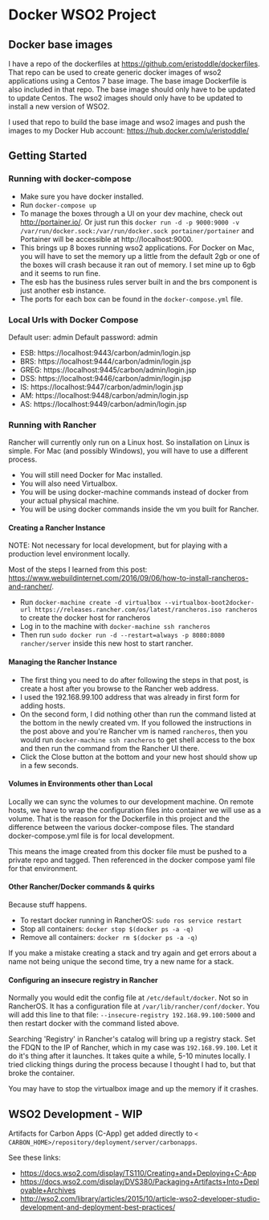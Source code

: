# Docker WSO2 Project

## Docker base images

I have a repo of the dockerfiles at https://github.com/eristoddle/dockerfiles.  That repo can be used to create generic docker images of wso2 applications using a Centos 7 base image. The base image Dockerfile is also included in that repo. The base image should only have to be updated to update Centos. The wso2 images should only have to be updated to install a new version of WSO2.

I used that repo to build the base image and wso2 images and push the images to my Docker Hub account: https://hub.docker.com/u/eristoddle/

## Getting Started

### Running with docker-compose

- Make sure you have docker installed.
- Run `docker-compose up`
- To manage the boxes through a UI on your dev machine, check out http://portainer.io/. Or just run this `docker run -d -p 9000:9000 -v /var/run/docker.sock:/var/run/docker.sock portainer/portainer` and Portainer will be accessible at http://localhost:9000.
- This brings up 8 boxes running wso2 applications. For Docker on Mac, you will have to set the memory up a little from the default 2gb or one of the  boxes will crash because it ran out of memory. I set mine up to 6gb and it seems to run fine.
- The esb has the business rules server built in and the brs component is just another esb instance.
- The ports for each box can be found in the `docker-compose.yml` file.

### Local Urls with Docker Compose

Default user: admin
Default password: admin

- ESB: https://localhost:9443/carbon/admin/login.jsp
- BRS: https://localhost:9444/carbon/admin/login.jsp
- GREG: https://localhost:9445/carbon/admin/login.jsp
- DSS: https://localhost:9446/carbon/admin/login.jsp
- IS: https://localhost:9447/carbon/admin/login.jsp
- AM: https://localhost:9448/carbon/admin/login.jsp
- AS: https://localhost:9449/carbon/admin/login.jsp

### Running with Rancher

Rancher will currently only run on a Linux host. So installation on Linux is simple. For Mac (and possibly Windows), you will have to use a different process.

- You will still need Docker for Mac installed.
- You will also need Virtualbox.
- You will be using docker-machine commands instead of docker from your actual physical machine.
- You will be using docker commands inside the vm you built for Rancher.

#### Creating a Rancher Instance

NOTE: Not necessary for local development, but for playing with a production level environment locally.

Most of the steps I learned from this post: https://www.webuildinternet.com/2016/09/06/how-to-install-rancheros-and-rancher/.

- Run `docker-machine create -d virtualbox --virtualbox-boot2docker-url https://releases.rancher.com/os/latest/rancheros.iso rancheros` to create the docker host for rancheros
- Log in to the machine with `docker-machine ssh rancheros`
- Then run `sudo docker run -d --restart=always -p 8080:8080 rancher/server` inside this new host to start rancher.

#### Managing the Rancher Instance

- The first thing you need to do after following the steps in that post, is create a host after you browse to the Rancher web address.
- I used the 192.168.99.100 address that was already in first form for adding hosts.
- On the second form, I did nothing other than run the command listed at the bottom in the newly created vm. If you followed the instructions in the post above and you're Rancher vm is named `rancheros`, then you would run `docker-machine ssh rancheros` to get shell access to the box and then run the command from the Rancher UI there.
- Click the Close button at the bottom and your new host should show up in a few seconds.

#### Volumes in Environments other than Local

Locally we can sync the volumes to our development machine. On remote hosts, we have to wrap the configuration files into container we will use as a volume. That is the reason for the Dockerfile in this project and the difference between the various docker-compose files. The standard docker-compose.yml file is for local development.

This means the image created from this docker file must be pushed to a private repo and tagged. Then referenced in the docker compose yaml file for that environment.

#### Other Rancher/Docker commands & quirks

Because stuff happens.

- To restart docker running in RancherOS: `sudo ros service restart`
- Stop all containers: `docker stop $(docker ps -a -q)`
- Remove all containers: `docker rm $(docker ps -a -q)`

If you make a mistake creating a stack and try again and get errors about a name not being unique the second time, try a new name for a stack.

#### Configuring an insecure registry in Rancher

Normally you would edit the config file at `/etc/default/docker`. Not so in RancherOS. It has a configuration file at `/var/lib/rancher/conf/docker`. You will add this line to that file: `--insecure-registry 192.168.99.100:5000` and then restart docker with the command listed above.

Searching 'Registry' in Rancher's catalog will bring up a registry stack. Set the FDQN to the IP of Rancher, which in my case was `192.168.99.100`. Let it do it's thing after it launches. It takes quite a while, 5-10 minutes locally. I tried clicking things during the process because I thought I had to, but that broke the container.

You may have to stop the virtualbox image and up the memory if it crashes.

## WSO2 Development - WIP

Artifacts for Carbon Apps (C-App) get added directly to `< CARBON_HOME>/repository/deployment/server/carbonapps`.

See these links:
- https://docs.wso2.com/display/TS110/Creating+and+Deploying+C-App
- https://docs.wso2.com/display/DVS380/Packaging+Artifacts+Into+Deployable+Archives
- http://wso2.com/library/articles/2015/10/article-wso2-developer-studio-development-and-deployment-best-practices/
